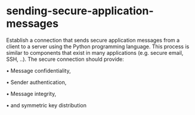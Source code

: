 # sending-secure-application-messages
Establish a connection that sends secure application messages from a client to a server using the Python programming language. This process is similar to components that exist in many applications (e.g. secure email, SSH, ..). The secure connection should provide:

• Message confidentiality,

• Sender authentication,

• Message integrity,

• and symmetric key distribution
